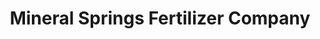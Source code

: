 ---
title: "Mineral Springs Fertilizer Company"
url: /mineral-springs/mineral-springs-fertilizer-company/
shop: Landwirtschaftlich
---